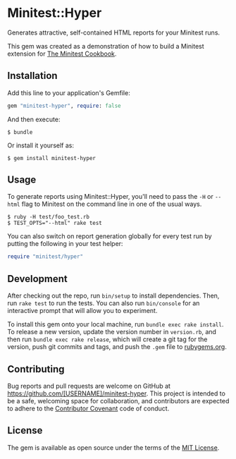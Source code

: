 # Minitest::Hyper

Generates attractive, self-contained HTML reports for your Minitest runs.

This gem was created as a demonstration of how to build a Minitest extension for [The Minitest Cookbook](http://chriskottom.com/minitestcookbook/).

## Installation

Add this line to your application's Gemfile:

```ruby
gem "minitest-hyper", require: false
```

And then execute:

    $ bundle

Or install it yourself as:

    $ gem install minitest-hyper

## Usage

To generate reports using Minitest::Hyper, you'll need to pass the `-H` or `--html` flag to Minitest on the command line in one of the usual ways.

    $ ruby -H test/foo_test.rb
    $ TEST_OPTS="--html" rake test

You can also switch on report generation globally for every test run by putting the following in your test helper:

```ruby
require "minitest/hyper"
```

## Development

After checking out the repo, run `bin/setup` to install dependencies. Then, run `rake test` to run the tests. You can also run `bin/console` for an interactive prompt that will allow you to experiment.

To install this gem onto your local machine, run `bundle exec rake install`. To release a new version, update the version number in `version.rb`, and then run `bundle exec rake release`, which will create a git tag for the version, push git commits and tags, and push the `.gem` file to [rubygems.org](https://rubygems.org).

## Contributing

Bug reports and pull requests are welcome on GitHub at https://github.com/[USERNAME]/minitest-hyper. This project is intended to be a safe, welcoming space for collaboration, and contributors are expected to adhere to the [Contributor Covenant](contributor-covenant.org) code of conduct.

## License

The gem is available as open source under the terms of the [MIT License](http://opensource.org/licenses/MIT).

